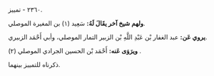 ٢٣٦٠ - تمييز.

**ولهم شيخ آخر يقَالَ لَهُ:** سَعِيد (١) بن المغيرة الموصلي.

**يروي عَن:** عبد الغفار بْن عَبْدِ اللَّهِ بْن الزبير التمار الموصلي، وأبي أَحْمَد الزبيري.

**ويرَوَى عَنه:** أَحْمَد بْن الحسين الجرادي الموصلي (٢) .

ذكرناه للتمييز بينهما.